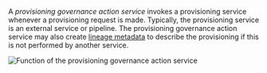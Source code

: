 <!-- SPDX-License-Identifier: CC-BY-4.0 -->
<!-- Copyright Contributors to the Egeria project. -->

A *provisioning governance action service* invokes a provisioning service whenever a provisioning request is made. Typically, the provisioning service is an external service or pipeline. The provisioning governance action service may also create [lineage metadata](/features/lineage-management/overview) to describe the provisioning if this is not performed by another service.

![Function of the provisioning governance action service](/frameworks/gaf/provisioning-governance-action-service.svg)



